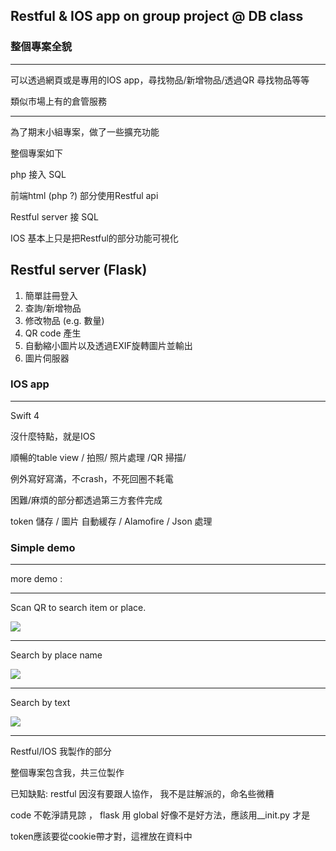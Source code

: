 ## Restful & IOS app  on group project @ DB class 

### 整個專案全貌

---

可以透過網頁或是專用的IOS app，尋找物品/新增物品/透過QR 尋找物品等等

類似市場上有的倉管服務

---



為了期末小組專案，做了一些擴充功能

整個專案如下

php 接入 SQL

前端html (php ?) 部分使用Restful api



Restful server 接 SQL

IOS 基本上只是把Restful的部分功能可視化



## Restful server  (Flask)

1. 簡單註冊登入
2. 查詢/新增物品
3. 修改物品 (e.g. 數量)
4. QR code 產生
5. 自動縮小圖片以及透過EXIF旋轉圖片並輸出
6. 圖片伺服器



### IOS app

---

Swift 4

沒什麼特點，就是IOS

順暢的table view / 拍照/ 照片處理 /QR 掃描/

例外寫好寫滿，不crash，不死回圈不耗電



困難/麻煩的部分都透過第三方套件完成

token 儲存 / 圖片 自動緩存 / Alamofire   / Json 處理



### Simple demo

---

more demo : [](https://youtu.be/X8byGabslxY)

---



Scan QR to search item or place.

![](https://github.com/takidog/WMS-group-project/blob/master/demo_image/QR.gif?raw=true)

---

Search by place name

![](https://github.com/takidog/WMS-group-project/blob/master/demo_image/search_by_place.gif?raw=true)



---

Search by text

![](https://github.com/takidog/WMS-group-project/blob/master/demo_image/search_by_text.gif?raw=true)





---

Restful/IOS 我製作的部分

整個專案包含我，共三位製作



已知缺點: restful 因沒有要跟人協作， 我不是註解派的，命名些微糟

code 不乾淨請見諒 ， flask 用 global 好像不是好方法，應該用__init.py 才是

token應該要從cookie帶才對，這裡放在資料中

